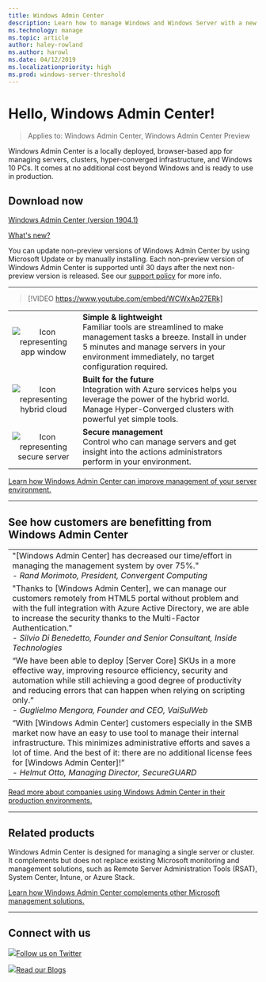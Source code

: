 ```yaml
---
title: Windows Admin Center
description: Learn how to manage Windows and Windows Server with a new browser-based app, Windows Admin Center (formerly Project Honolulu)
ms.technology: manage
ms.topic: article
author: haley-rowland
ms.author: harowl
ms.date: 04/12/2019
ms.localizationpriority: high
ms.prod: windows-server-threshold
---
```

# Hello, Windows Admin Center!

>Applies to: Windows Admin Center, Windows Admin Center Preview

Windows Admin Center is a locally deployed, browser-based app for managing servers, clusters, hyper-converged infrastructure, and Windows 10 PCs. It comes at no additional cost beyond Windows and is ready to use in production.

## Download now

<!--**Windows Admin Center Preview** (version 1906)
[Which version is right for me?](faq.md#what-is-windows-admin-center-preview-which-version-is-right-for-me)

- [Windows Admin Center Preview 1906](https://www.microsoft.com/en-us/software-download/windowsinsiderpreviewserver) - Includes the latest feature updates.
-  -->
[Windows Admin Center (version 1904.1)](https://aka.ms/WACDownload) <!--Broadly validated & generally available.-->

[What's new?](../overview.md#release-history)

You can update non-preview versions of Windows Admin Center by using Microsoft Update or by manually installing. Each non-preview version of Windows Admin Center is supported until 30 days after the next non-preview version is released. See our [support policy](../support/index.md) for more info.

********************

>[!VIDEO https://www.youtube.com/embed/WCWxAp27ERk]


|   |   |
|:-:|:--|
| ![Icon representing app window](../media/simple-icon.png)| **Simple & lightweight** <br/> Familiar tools are streamlined to make management tasks a breeze. Install in under 5 minutes and manage servers in your environment immediately, no target configuration required. |
| ![Icon representing hybrid cloud](../media/future-icon.png)| **Built for the future** <br/> Integration with Azure services helps you leverage the power of the hybrid world. Manage Hyper-Converged clusters with powerful yet simple tools. |
| ![Icon representing secure server](../media/secure-icon.png)| **Secure management** <br/> Control who can manage servers and get insight into the actions administrators perform in your environment. |

[Learn how Windows Admin Center can improve management of your server environment.](../overview.md)

********************

## See how customers are benefitting from Windows Admin Center

|  |
|--|
| "[Windows Admin Center] has decreased our time/effort in managing the management system by over 75%."<br> *- Rand Morimoto, President, Convergent Computing* |
| "Thanks to [Windows Admin Center], we can manage our customers remotely from HTML5 portal without problem and with the full integration with Azure Active Directory, we are able to increase the security thanks to the Multi-Factor Authentication."<br/> *- Silvio Di Benedetto, Founder and Senior Consultant, Inside Technologies* |
| “We have been able to deploy [Server Core] SKUs in a more effective way, improving resource efficiency, security and automation while still achieving a good degree of productivity and reducing errors that can happen when relying on scripting only.” <br/> *- Guglielmo Mengora, Founder and CEO, VaiSulWeb* |
| “With [Windows Admin Center] customers especially in the SMB market now have an easy to use tool to manage their internal infrastructure. This minimizes administrative efforts and saves a lot of time. And the best of it: there are no additional license fees for [Windows Admin Center]!” <br/> *- Helmut Otto, Managing Director, SecureGUARD* |

[Read more about companies using Windows Admin Center in their production environments.](case-studies.md)

********************

## Related products

Windows Admin Center is designed for managing a single server or cluster. It complements but does not replace existing Microsoft monitoring and management solutions, such as Remote Server Administration Tools (RSAT), System Center, Intune, or Azure Stack. 

[Learn how Windows Admin Center complements other Microsoft management solutions.](related-management.md)

********************

## Connect with us

![ ](//img-prod-cms-rt-microsoft-com.akamaized.net/cms/api/am/imageFileData/REOolR)[Follow us on Twitter](https://twitter.com/servermgmt)

![ ](//img-prod-cms-rt-microsoft-com.akamaized.net/cms/api/am/imageFileData/REOtyw)[Read our Blogs](https://blogs.technet.microsoft.com/servermanagement/)
